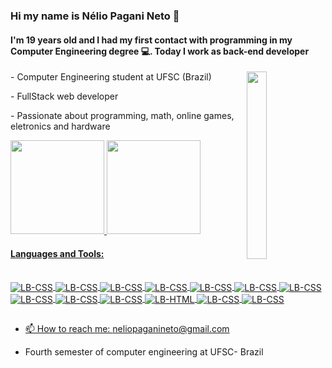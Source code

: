 ### Hi my name is Nélio Pagani Neto 👋
<h4>I'm 19 years old and I had my first contact with programming in my Computer Engineering degree 💻. Today I work as back-end developer</h4>

<img align="right" height="300px" width="25%" src="https://hemalcorporation.com/wp-content/uploads/2020/02/web-development.gif">   
<p> - Computer Engineering  student at UFSC (Brazil)</p>
<p> - FullStack web developer </p>
<p> - Passionate about programming, math, online games, eletronics and hardware </p>

  <p align="left">
    <a href="https://github.com/Nelinhop">
    <img height="150em"  src="https://github-readme-stats.vercel.app/api?username=Nelinhop&show_icons=true&theme=dracula&include_all_commits=true&count_private=true"/>
    <img height="150em"  src="https://github-readme-stats.vercel.app/api/top-langs/?username=Nelinhop&layout=compact&langs_count=7&theme=dracula"/>
  </p>
      
  <h4>Languages and Tools:</h4>
<div style="display: inline_block" width="500px"><br>
  <img align="center" alt="LB-CSS"   src="https://img.shields.io/badge/React-20232A?style=for-the-badge&logo=react&logoColor=61DAFB" />
  <img align="center" alt="LB-CSS"   src="https://img.shields.io/badge/JavaScript-323330?style=for-the-badge&logo=javascript&logoColor=F7DF1E" />
  <img align="center" alt="LB-CSS"   src="https://img.shields.io/badge/TypeScript-007ACC?style=for-the-badge&logo=typescript&logoColor=white" /> 
  <img align="center" alt="LB-CSS"   src="https://img.shields.io/badge/PostgreSQL-316192?style=for-the-badge&logo=postgresql&logoColor=white" />   
  <img align="center" alt="LB-CSS"   src="https://img.shields.io/badge/MongoDB-4EA94B?style=for-the-badge&logo=mongodb&logoColor=white" />
  <img align="center" alt="LB-CSS"   src="https://img.shields.io/badge/nestjs-E0234E?style=for-the-badge&logo=nestjs&logoColor=white" /> 
  <img align="center" alt="LB-CSS"   src="https://img.shields.io/badge/Node%20js-339933?style=for-the-badge&logo=nodedotjs&logoColor=white" />
  <img align="center" alt="LB-CSS"   src="https://img.shields.io/badge/C-00599C?style=for-the-badge&logo=c&logoColor=white"/>
  <img align="center" alt="LB-CSS"   src="https://img.shields.io/badge/C%2B%2B-00599C?style=for-the-badge&logo=c%2B%2B&logoColor=white" />
  <img align="center" alt="LB-CSS"   src="https://img.shields.io/badge/Prisma-3982CE?style=for-the-badge&logo=Prisma&logoColor=white" />
  <img align="center" alt="LB-HTML"  src="https://img.shields.io/badge/HTML5-E34F26?style=for-the-badge&logo=html5&logoColor=white">
  <img align="center" alt="LB-CSS"   src="https://img.shields.io/badge/CSS3-1572B6?style=for-the-badge&logo=css3&logoColor=white">
  <img align="center" alt="LB-CSS"   src="https://img.shields.io/badge/styled--components-DB7093?style=for-the-badge&logo=styled-components&logoColor=white" /> 
</div>
<div> 

##
- 📫 How to reach me: neliopaganineto@gmail.com


- Fourth semester of computer engineering at UFSC- Brazil
